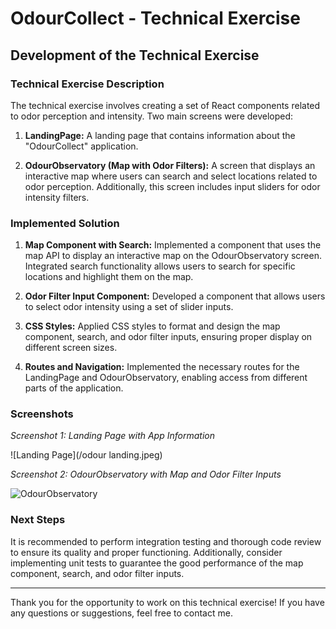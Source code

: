 # OdourCollect - Technical Exercise

## Development of the Technical Exercise

### Technical Exercise Description

The technical exercise involves creating a set of React components related to odor perception and intensity. Two main screens were developed:

1. **LandingPage:** A landing page that contains information about the "OdourCollect" application.

2. **OdourObservatory (Map with Odor Filters):** A screen that displays an interactive map where users can search and select locations related to odor perception. Additionally, this screen includes input sliders for odor intensity filters.

### Implemented Solution

1. **Map Component with Search:** Implemented a component that uses the map API to display an interactive map on the OdourObservatory screen. Integrated search functionality allows users to search for specific locations and highlight them on the map.

2. **Odor Filter Input Component:** Developed a component that allows users to select odor intensity using a set of slider inputs.

3. **CSS Styles:** Applied CSS styles to format and design the map component, search, and odor filter inputs, ensuring proper display on different screen sizes.

4. **Routes and Navigation:** Implemented the necessary routes for the LandingPage and OdourObservatory, enabling access from different parts of the application.

### Screenshots

*Screenshot 1: Landing Page with App Information*

![Landing Page](/odour landing.jpeg)

*Screenshot 2: OdourObservatory with Map and Odor Filter Inputs*

![OdourObservatory](/screenshots/odour_observatory.png)


### Next Steps

It is recommended to perform integration testing and thorough code review to ensure its quality and proper functioning. Additionally, consider implementing unit tests to guarantee the good performance of the map component, search, and odor filter inputs.

---

Thank you for the opportunity to work on this technical exercise! If you have any questions or suggestions, feel free to contact me.

